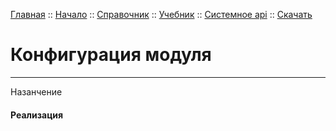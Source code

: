 [Главная](/) ::
[Начало](/docs/start.html) ::
[Справочник](/docs/reference.html) ::
[Учебник](/docs/tutorial.html) ::
[Системное api](/docs/api.html) ::
[Скачать](https://github.com/kshamiev/sungora)

# Конфигурация модуля
***

Назанчение

#### Реализация
